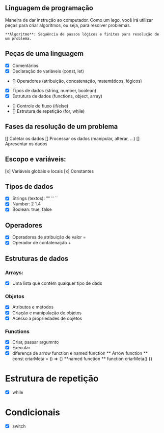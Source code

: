 ## Linguagem de programação

Maneira de dar instrução ao computador.
Como um lego, você irá utilizar peças para criar algoritmos, ou seja, para resolver problemas.

    **Algoritmo**: Sequência de passos lógicos e finitos para resolução de um problema.

## Peças de uma linguagem

- [x] Comentários
- [x] Declaração de variáveis (const, let)
- [] Operadores (atribuição, concatenação, matemáticos, lógicos)
- [x] Tipos de dados (string, number, boolean)
- [x] Estrutura de dados (functions, object, array)
- [] Controle de fluxo (if/else)
- [] Estrutura de repetição (for, while)

## Fases da resolução de um problema

[] Coletar os dados
[] Processar os dados (manipular, alterar, ...)
[] Apresentar os dados

## Escopo e variáveis:
[x] Variáveis globais e locais
[x] Constantes

## Tipos de dados

- [x] Strings (textos): "" '' ``
- [x] Number: 2 1.4
- [x] Boolean: true, false

## Operadores

- [x] Operadores de atribuição de valor =
- [x] Operador de contatenação +

## Estruturas de dados

### Arrays:

- [x] Uma lista que contém qualquer tipo de dado

### Objetos

- [x] Atributos e métodos
- [x] Criação e manipulação de objetos
- [x] Acesso a propriedades de objetos

### Functions

- [x] Criar, passar argumnto
- [x] Executar
- [x] diferença de arrow function e named function
    ** Arrow function **
        const criarMeta = () => {}
    **named function **
        function criarMeta() {}

# Estrutura de repetição

- [x] while

# Condicionais

- [x] switch
